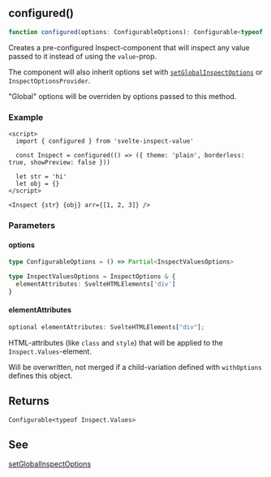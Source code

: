 <h2 id="configured">configured()</h2>

```ts
function configured(options: ConfigurableOptions): Configurable<typeof Inspect.Values>
```

Creates a pre-configured Inspect-component that will inspect any value passed to it
instead of using the `value`-prop.

The component will also inherit options set with [`setGlobalInspectOptions`](/reference/options#set-global) or `InspectOptionsProvider`.

"Global" options will be overriden by options passed to this method.

### Example

```svelte
<script>
  import { configured } from 'svelte-inspect-value'

  const Inspect = configured(() => ({ theme: 'plain', borderless: true, showPreview: false }))

  let str = 'hi'
  let obj = {}
</script>

<Inspect {str} {obj} arr={[1, 2, 3]} />
```

### Parameters

#### options

```ts
type ConfigurableOptions = () => Partial<InspectValuesOptions>
```

```ts
type InspectValuesOptions = InspectOptions & {
  elementAttributes: SvelteHTMLElements['div']
}
```

#### elementAttributes

```ts
optional elementAttributes: SvelteHTMLElements["div"];
```

HTML-attributes (like `class` and `style`) that will be applied to the `Inspect.Values`-element.

Will be overwritten, not merged if a child-variation defined with `withOptions` defines this object.

## Returns

`Configurable<typeof Inspect.Values>`

## See

[setGlobalInspectOptions](/reference/options#set-global)
